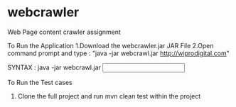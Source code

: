 # webcrawler
Web Page content crawler assignment

To Run the Application 
1.Download the webcrawler.jar JAR File 
2.Open command prompt and type : "java -jar webcrawl.jar http://wiprodigital.com"

SYNTAX : java -jar webcrawl.jar <INPUT URL>
  
To Run the Test cases
1. Clone the full project and run mvn clean test within the project

